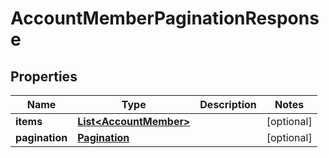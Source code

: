 # AccountMemberPaginationResponse

## Properties
Name | Type | Description | Notes
------------ | ------------- | ------------- | -------------
**items** | [**List&lt;AccountMember&gt;**](AccountMember.md) |  |  [optional]
**pagination** | [**Pagination**](Pagination.md) |  |  [optional]
